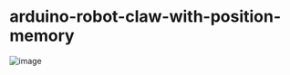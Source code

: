 # arduino-robot-claw-with-position-memory

![image](https://github.com/IlAnP7L24/arduino-robot-claw-with-position-memory/assets/158156829/d8665ce5-4811-45a7-adec-8a9b969e7abd)

